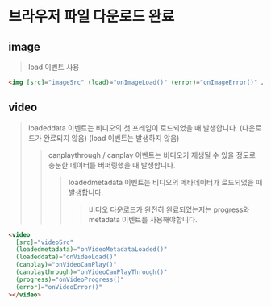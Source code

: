 # 브라우저 파일 다운로드 완료

## image

> load 이벤트 사용

```html
<img [src]="imageSrc" (load)="onImageLoad()" (error)="onImageError()" />
```

## video

> loadeddata 이벤트는 비디오의 첫 프레임이 로드되었을 때 발생합니다. (다운로드가 완료되지 않음) (load 이벤트는 발생하지 않음)
>
> > canplaythrough / canplay 이벤트는 비디오가 재생될 수 있을 정도로 충분한 데이터를 버퍼링했을 때 발생합니다.
> >
> > > loadedmetadata 이벤트는 비디오의 메타데이터가 로드되었을 때 발생합니다.
> > >
> > > > 비디오 다운로드가 완전히 완료되었는지는 progress와 metadata 이벤트를 사용해야합니다.

```html
<video
  [src]="videoSrc"
  (loadedmetadata)="onVideoMetadataLoaded()"
  (loadeddata)="onVideoLoad()"
  (canplay)="onVideoCanPlay()"
  (canplaythrough)="onVideoCanPlayThrough()"
  (progress)="onVideoProgress()"
  (error)="onVideoError()"
></video>
```
